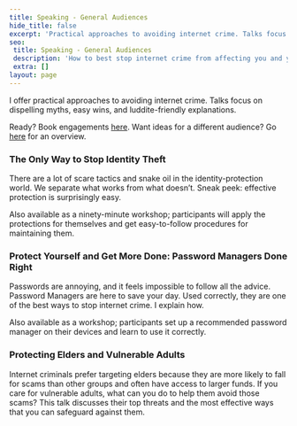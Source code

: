 ```yaml
---
title: Speaking - General Audiences
hide_title: false
excerpt: 'Practical approaches to avoiding internet crime. Talks focus on dispelling myths, easy wins, and luddite-friendly explanations.'
seo:
 title: Speaking - General Audiences
 description: 'How to best stop internet crime from affecting you and your family.'
 extra: []
layout: page
---
```

I offer practical approaches to avoiding internet crime. Talks focus on dispelling myths, easy wins, and luddite-friendly explanations. 

Ready? Book engagements [here](/book_speaking).
Want ideas for a different audience? Go [here](/speaking) for an overview. 

### The Only Way to Stop Identity Theft

There are a lot of scare tactics and snake oil in the identity-protection world. We separate what works from what doesn’t. Sneak peek: effective protection is surprisingly easy.

Also available as a ninety-minute workshop; participants will apply the protections for themselves and get easy-to-follow procedures for maintaining them.

### Protect Yourself and Get More Done: Password Managers Done Right

Passwords are annoying, and it feels impossible to follow all the advice. Password Managers are here to save your day. Used correctly, they are one of the best ways to stop internet crime. I explain how.

Also available as a workshop; participants set up a recommended password manager on their devices and learn to use it correctly.

### Protecting Elders and Vulnerable Adults

Internet criminals prefer targeting elders because they are more likely to fall for scams than other groups and often have access to larger funds. If you care for vulnerable adults, what can you do to help them avoid those scams? This talk discusses their top threats and the most effective ways that you can safeguard against them.